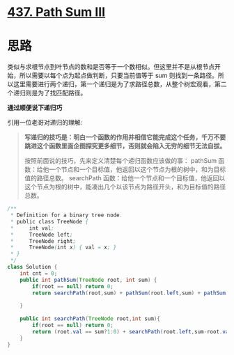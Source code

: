 # [437. Path Sum III](https://leetcode.com/problems/path-sum-iii/description/)

# 思路

类似与求根节点到叶节点的数和是否等于一个数相似。但这里并不是从根节点开始，所以需要以每个点为起点做判断，只要当前值等于 sum 则找到一条路径。所以这里需要进行两个递归，第一个递归是为了求路径总数，从整个树宏观看，第二个递归则是为了找匹配路径。

**通过顺便说下递归巧**

引用一位老哥对递归的理解:

> **写递归的技巧是：明白一个函数的作用并相信它能完成这个任务，千万不要跳进这个函数里面企图探究更多细节，否则就会陷入无穷的细节无法自拔。**
>
>
>
> 按照前面说的技巧，先来定义清楚每个递归函数应该做的事：
> pathSum 函数：给他一个节点和一个目标值，他返回以这个节点为根的树中，和为目标值的路径总数。
> searchPath 函数：给他一个节点和一个目标值，他返回以这个节点为根的树中，能凑出几个以该节点为路径开头，和为目标值的路径总数。

```java
/**
 * Definition for a binary tree node.
 * public class TreeNode {
 *     int val;
 *     TreeNode left;
 *     TreeNode right;
 *     TreeNode(int x) { val = x; }
 * }
 */
class Solution {
    int cnt = 0;
    public int pathSum(TreeNode root, int sum) {
        if(root == null) return 0;
        return searchPath(root,sum) + pathSum(root.left,sum) + pathSum(root.right,sum);
        
    }
    
    public int searchPath(TreeNode root,int sum){
        if(root == null) return 0;
        return (root.val == sum?1:0) + searchPath(root.left,sum-root.val) + searchPath(root.right,sum-root.val);
    }
}
```

